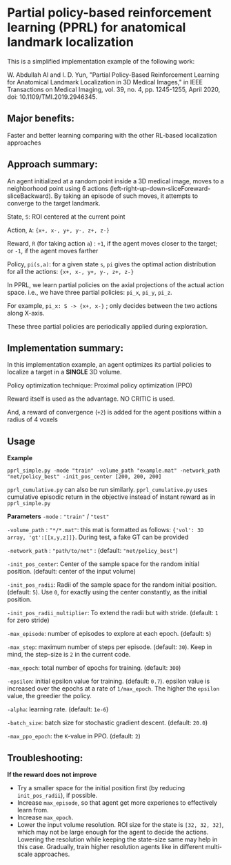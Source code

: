 # Partial policy-based reinforcement learning (PPRL) for anatomical landmark localization

This is a simplified implementation example of the following work:

W. Abdullah Al and I. D. Yun, "Partial Policy-Based Reinforcement Learning for Anatomical Landmark Localization in 3D Medical Images," in IEEE Transactions on Medical Imaging, vol. 39, no. 4, pp. 1245-1255, April 2020, doi: 10.1109/TMI.2019.2946345.

## Major benefits: 
Faster and better learning comparing with the other RL-based localization approaches


## Approach summary:
An agent initialized at a random point inside a 3D medical image, moves to a neighborhood point using 6 actions (left-right-up-down-sliceForeward-sliceBackward). By taking an episode of such moves, it attempts to converge to the target landmark.

State, `S`: ROI centered at the current point

Action, `A`: `{x+, x-, y+, y-, z+, z-}`

Reward, `R` (for taking action `a`) : `+1`, if the agent moves closer to the target; or `-1`, if the agent moves farther

Policy, `pi(s,a)`: for a given state `s`, `pi` gives the optimal action distribution for all the actions: `{x+, x-, y+, y-, z+, z-}`

In PPRL, we learn partial policies on the axial projections of the actual action space.
i.e., we have three partial policies: `pi_x`, `pi_y`, `pi_z`. 

For example, `pi_x: S -> {x+, x-}` ; only decides between the two actions along X-axis. 

These three partial policies are periodically applied during exploration.

## Implementation summary:
In this implementation example, an agent optimizes its partial policies to localize a target in a **SINGLE** 3D volume.

Policy optimization technique: Proximal policy optimization (PPO)

Reward itself is used as the advantage. NO CRITIC is used.

And, a reward of convergence (`+2`) is added for the agent positions within a radius of 4 voxels

## Usage
**Example**

`pprl_simple.py -mode "train" -volume_path "example.mat" -network_path "net/policy_best" -init_pos_center [200, 200, 200]`

`pprl_cumulative.py` can also be run similarly. `pprl_cumulative.py` uses cumulative episodic return in the objective instead of instant reward as in `pprl_simple.py`

**Parameters**
`-mode` : `"train"` / `"test"`

`-volume_path` : `"*/*.mat"`: this mat is formatted as follows: `{'vol': 3D array, 'gt':[[x,y,z]]}`. During test, a fake GT can be provided

`-network_path` : `"path/to/net"` : (default: `"net/policy_best"`)

`-init_pos_center`: Center of the sample space for the random initial position. (default: center of the input volume)

`-init_pos_radii`: Radii of the sample space for the random initial position. (default: `5`). Use `0`, for exactly using the center constantly, as the initial position.

`-init_pos_radii_multiplier`: To extend the radii but with stride. (default: `1` for zero stride)

`-max_episode`: number of episodes to explore at each epoch. (default: `5`)

`-max_step`: maximum number of steps per episode. (default: `30`). Keep in mind, the step-size is `2` in the current code.

`-max_epoch`: total number of epochs for training. (default: `300`)

`-epsilon`: initial epsilon value for training. (default: `0.7`). epsilon value is increased over the epochs at a rate of `1/max_epoch`. The higher the `epsilon` value, the greedier the policy.

`-alpha`: learning rate. (default: `1e-6`)

`-batch_size`: batch size for stochastic gradient descent. (default: `20.0`)

`-max_ppo_epoch`: the `K`-value in PPO. (default: `2`)

## Troubleshooting:
**If the reward does not improve**

- Try a smaller space for the initial position first (by reducing `init_pos_radii`), if possible.
- Increase `max_episode`, so that agent get more experienes to effectively learn from.
- Increase `max_epoch`.
- Lower the input volume resolution. ROI size for the state is `[32, 32, 32]`, which may not be large enough for the agent to decide the actions. Lowering the resolution while keeping the state-size same may help in this case. Gradually, train higher resolution agents like in different multi-scale approaches.







